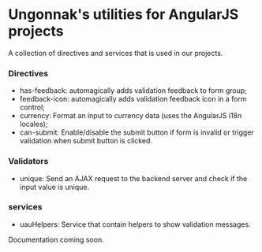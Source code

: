 # Ungonnak's utilities for AngularJS projects

A collection of directives and services that is used in our projects.

### Directives
* has-feedback: automagically adds validation feedback to form group;
* feedback-icon: automagically adds validation feedback icon in a form control;
* currency: Format an input to currency data (uses the AngularJS i18n locales);
* can-submit: Enable/disable the submit button if form is invalid or trigger validation when submit button is clicked.
### Validators
* unique: Send an AJAX request to the backend server and check if the input value is unique.
### services
* uauHelpers: Service that contain helpers to show validation messages.

Documentation coming soon.
